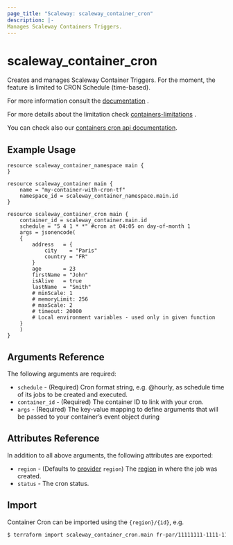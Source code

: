```yaml
---
page_title: "Scaleway: scaleway_container_cron"
description: |-
Manages Scaleway Containers Triggers.
---
```


# scaleway_container_cron

Creates and manages Scaleway Container Triggers. For the moment, the feature is limited to CRON Schedule (time-based).

For more information consult
the [documentation](https://www.scaleway.com/en/docs/compute/containers/api-cli/cont-uploading-with-serverless-framework/#configuring-events)
.

For more details about the limitation
check [containers-limitations](https://www.scaleway.com/en/docs/compute/containers/reference-content/containers-limitations/)
.

You can check also
our [containers cron api documentation](https://developers.scaleway.com/en/products/containers/api/#crons-942bf4).

## Example Usage

```hcl
resource scaleway_container_namespace main {
}

resource scaleway_container main {
    name = "my-container-with-cron-tf"
    namespace_id = scaleway_container_namespace.main.id
}

resource scaleway_container_cron main {
    container_id = scaleway_container.main.id
    schedule = "5 4 1 * *" #cron at 04:05 on day-of-month 1
    args = jsonencode(
    {
        address   = {
            city    = "Paris"
            country = "FR"
        }
        age       = 23
        firstName = "John"
        isAlive   = true
        lastName  = "Smith"
        # minScale: 1
        # memoryLimit: 256
        # maxScale: 2
        # timeout: 20000
        # Local environment variables - used only in given function
    }
    )
}
```

## Arguments Reference

The following arguments are required:

- `schedule` - (Required) Cron format string, e.g. @hourly, as schedule time of its jobs to be created and
  executed.
- `container_id` - (Required) The container ID to link with your cron.
- `args`   - (Required) The key-value mapping to define arguments that will be passed to your container’s event object
  during

## Attributes Reference

In addition to all above arguments, the following attributes are exported:

- `region` - (Defaults to [provider](../index.md#region) `region`) The [region](../guides/regions_and_zones.md#regions)
  in where the job was created.
- `status` - The cron status.

## Import

Container Cron can be imported using the `{region}/{id}`, e.g.

```bash
$ terraform import scaleway_container_cron.main fr-par/11111111-1111-1111-1111-111111111111
```
